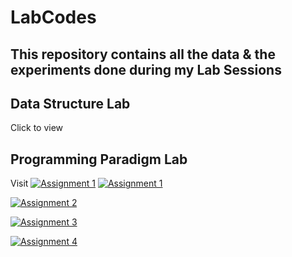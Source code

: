 # LabCodes
## This repository contains all the data & the experiments done during my Lab Sessions

## Data Structure Lab
 Click to view

## Programming Paradigm Lab
Visit [![Assignment 1](https://img.shields.io/badge/Open-Assignment%201-blue)](OnkarPPL/)
[![Assignment 1](https://img.shields.io/badge/Open-Assignment%201-blue)](OnkarPPL/Assignment1.md)

[![Assignment 2](https://img.shields.io/badge/Open-Assignment%202-blue)](OnkarPPL/Assignment2.md)

[![Assignment 3](https://img.shields.io/badge/Open-Assignment%203-blue)](OnkarPPL/Assignment3.md)

[![Assignment 4](https://img.shields.io/badge/Open-Assignment%204-blue)](OnkarPPL/Assignment4.md)
